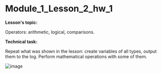 # Module_1_Lesson_2_hw_1
**Lesson's topic:**

Operators: arithmetic, logical, comparisons.

**Technical task:**

Repeat what was shown in the lesson: create variables of all types, output them to the log.
Perform mathematical operations with some of them.

![image](https://github.com/vdcast/Module_1_Lesson_2_hw_1/assets/108469609/d51cca86-971e-4513-bc59-ccf8f44f2626)
